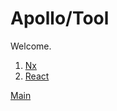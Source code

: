 # Apollo/Tool

Welcome.

1. [Nx](001_nx/index.md)
1. [React](002_react/index.md)

[Main](../../index.md)
